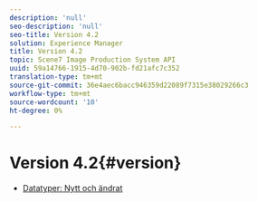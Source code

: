 ```yaml
---
description: 'null'
seo-description: 'null'
seo-title: Version 4.2
solution: Experience Manager
title: Version 4.2
topic: Scene7 Image Production System API
uuid: 59a14766-1915-4d70-902b-fd21afc7c352
translation-type: tm+mt
source-git-commit: 36e4aec6bacc946359d22089f7315e38029266c3
workflow-type: tm+mt
source-wordcount: '10'
ht-degree: 0%

---
```



# Version 4.2{#version}

* [Datatyper: Nytt och ändrat](r-4-2-types.md)
